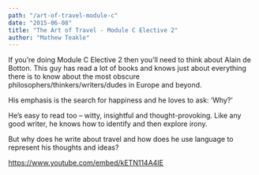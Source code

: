 ```yaml
---
path: "/art-of-travel-module-c"
date: "2015-06-08"
title: "The Art of Travel - Module C Elective 2"
author: "Mathew Teakle"
---
```


If you’re doing Module C Elective 2 then you’ll need to think about Alain de Botton. This guy has read a lot of books and knows just about everything there is to know about the most obscure philosophers/thinkers/writers/dudes in Europe and beyond.

His emphasis is the search for happiness and he loves to ask: ‘Why?’

He’s easy to read too – witty, insightful and thought-provoking. Like any good writer, he knows how to identify and then explore irony.

But why does he write about travel and how does he use language to represent his thoughts and ideas?

<https://www.youtube.com/embed/kETN114A4IE>